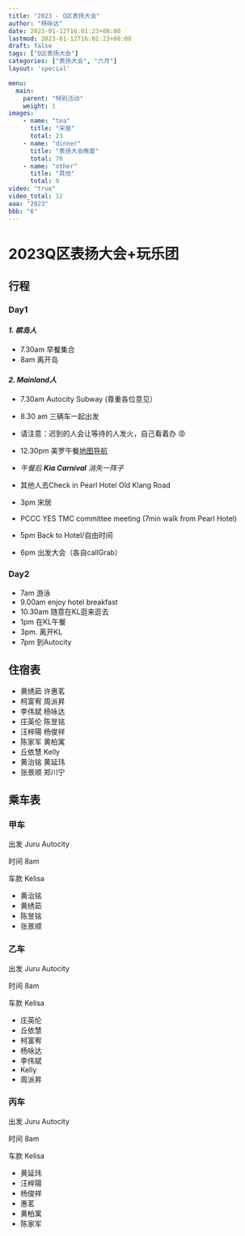 ```yaml
---
title: "2023 - Q区表扬大会"
author: "杨咏达"
date: 2023-01-12T16:01:23+08:00
lastmod: 2023-01-12T16:01:23+08:00
draft: false
tags: ["Q区表扬大会"]
categories: ["表扬大会", "六月"]
layout: 'special'

menu:
  main:
    parent: "特别活动"
    weight: 1
images:
    - name: "tea"
      title: "宋居"
      total: 23
    - name: "dinner"
      title: "表扬大会晚宴"
      total: 70
    - name: "other"
      title: "其他"
      total: 9
video: "true"
video_total: 12
aaa: "2023"
bbb: "6"
---
```




# 2023Q区表扬大会+玩乐团


## 行程
### Day1

#### *1. 槟岛人*
- 7.30am 早餐集合
- 8am 离开岛

#### *2.  Mainland人*
- 7.30am Autocity Subway (尊重各位意见）
- 8.30 am 三辆车一起出发 
- 请注意：迟到的人会让等待的人发火，自己看着办 😡  
- 12.30pm  美罗午餐[地图导航](https://goo.gl/maps/LsX45X61L7XqTBKc6)

- *午餐后 **Kia Carnival** 消失一阵子*
- 其他人去Check in Pearl Hotel Old Klang Road         

- 3pm  宋居 
- PCCC YES TMC committee meeting (7min walk from Pearl Hotel)         
- 5pm Back to Hotel/自由时间          
- 6pm  出发大会（各自callGrab）         
        
### Day2        
- 7am        游泳 
- 9.00am enjoy hotel breakfast
- 10.30am       随意在KL逛来逛去   
- 1pm      在KL午餐
- 3pm.   离开KL 
- 7pm  到Autocity

## 住宿表
- 黄绣茹 许惠茗
- 柯富宥 周派昇
- 李伟斌 杨咏达
- 庄英伦 陈昱铭
- 汪梓陽 杨俊祥
- 陈家军 黄柏寓
- 丘依慧 Kelly
- 黄治铭 黄延玮
- 张景顺 郑川宁

## 乘车表
### 甲车
出发 Juru Autocity

时间 8am

车款 Kelisa

- 黄治铭
- 黄绣茹
- 陈昱铭
- 张景顺

### 乙车
出发 Juru Autocity

时间 8am

车款 Kelisa

- 庄英伦
- 丘依慧
- 柯富宥
- 杨咏达
- 李伟斌
- Kelly
- 周派昇


### 丙车
出发 Juru Autocity

时间 8am

车款 Kelisa

- 黄延玮
- 汪梓陽
- 杨俊祥
- 惠茗
- 黄柏寓
- 陈家军
